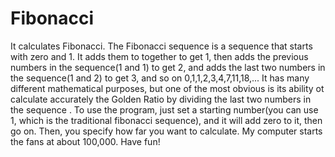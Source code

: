# Fibonacci
It calculates Fibonacci.
The Fibonacci sequence is a sequence that starts with zero and 1. It adds them to together to get 1, then adds the previous numbers in the sequence(1 and 1) to get 2, and adds the last two numbers in the sequence(1 and 2) to get 3, and so on
0,1,1,2,3,4,7,11,18,...
It has many different mathematical purposes, but one of the most obvious is its ability ot calculate accurately the Golden Ratio by dividing the last two numbers in the sequence .
To use the program, just set a starting number(you can use 1, which is the traditional fibonacci sequence), and it will add zero to it, then go on. Then, you specify how far you want to calculate. My computer starts the fans at about 100,000.
Have fun!
